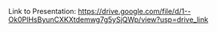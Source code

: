 Link to Presentation:
https://drive.google.com/file/d/1--Ok0PIHsByunCXKXtdemwg7g5ySjQWp/view?usp=drive_link
